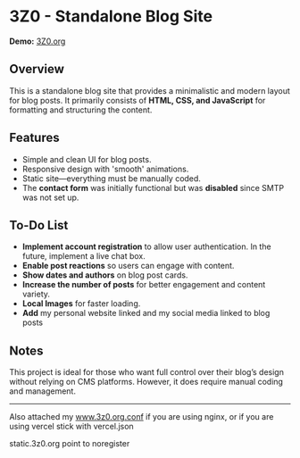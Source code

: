 # 3Z0 - Standalone Blog Site

**Demo:** [3Z0.org](https://3Z0.org)

## Overview
This is a standalone blog site that provides a minimalistic and modern layout for blog posts. It primarily consists of **HTML, CSS, and JavaScript** for formatting and structuring the content. 

## Features
- Simple and clean UI for blog posts.
- Responsive design with 'smooth' animations.
- Static site—everything must be manually coded.
- The **contact form** was initially functional but was **disabled** since SMTP was not set up.

## To-Do List
- **Implement account registration** to allow user authentication. In the future, implement a live chat box.
- **Enable post reactions** so users can engage with content.
- **Show dates and authors** on blog post cards.
- **Increase the number of posts** for better engagement and content variety.
- **Local Images** for faster loading.
- **Add** my personal website linked and my social media linked to blog posts

## Notes
This project is ideal for those who want full control over their blog’s design without relying on CMS platforms. However, it does require manual coding and management.

---

Also attached my www.3z0.org.conf if you are using nginx, or if you are using vercel stick with vercel.json

static.3z0.org point to noregister
